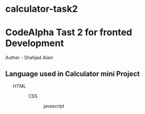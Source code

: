 # calculator-task2
<h1>CodeAlpha Tast 2 for fronted Development</h1>
Auther - Shahjad Alam
<div>
<h2>Language used in Calculator mini Project</h2>
<ol>HTML<ol>
<ol>CSS<ol>
<ol>javascript<ol>
</div>
<div>
<a href="file:///C:/Users/Achieve%20Computer/Desktop/git%20demo/calculator-task2/index.html?display=5.5%2F2" live Calculator>
<link rel=file:///C:/Users/Achieve%20Computer/Desktop/git%20demo/calculator-task2/index.html?display=5.5%2F2>
</div>
